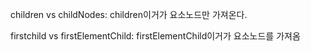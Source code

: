 children vs childNodes: children이거가 요소노드만 가져온다.

firstchild vs firstElementChild: firstElementChild이거가 요소노드를 가져옴

